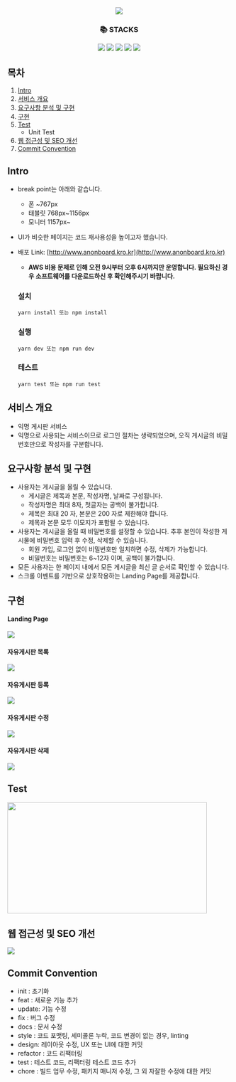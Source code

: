 <div align=center>
<img src="https://capsule-render.vercel.app/api?type=waving&color=auto&height=250&section=header&text=📦Free-Boards📦&fontSize=45" />
  </br>
  <h3>📚 STACKS</h3>
  <img src="https://img.shields.io/badge/Firebase-FFCA28?style=for-the-badge&logo=Firebase&logoColor=white">
  <img src="https://img.shields.io/badge/Next.js-000000?style=for-the-badge&logo=NestJS&logoColor=white">
  <img src="https://img.shields.io/badge/TypeScript-3178C6?style=for-the-badge&logo=TypeScript&logoColor=white">
  <img src="https://img.shields.io/badge/Jest-C21325?style=for-the-badge&logo=Jest&logoColor=white">
  <img src="https://img.shields.io/badge/Emotion-C43BAD?style=for-the-badge&logo=">
</div>

## 목차

1. [Intro](#intro)
2. [서비스 개요](#서비스-개요)
3. [요구사항 분석 및 구현](#요구사항-분석-및-구현)
4. [구현](#구현)
5. [Test](#test)
   - Unit Test
6. [웹 접근성 및 SEO 개선](#웹-접근성-및-SEO-개선)
7. [Commit Convention](#commit-convention)

## Intro

- break point는 아래와 같습니다.
  - 폰 ~767px
  - 태블릿 768px~1156px
  - 모니터 1157px~
- UI가 비슷한 페이지는 코드 재사용성을 높이고자 했습니다.
- 배포 Link: [http://www.anonboard.kro.kr](http://www.anonboard.kro.kr)
  - **AWS 비용 문제로 인해 오전 9시부터 오후 6시까지만 운영합니다. 필요하신 경우 소프트웨어를 다운로드하신 후 확인해주시기 바랍니다.**

  ### 설치
  ```
  yarn install 또는 npm install
  ```
  ### 실행
  ```
  yarn dev 또는 npm run dev
  ```
  ### 테스트
  ```
  yarn test 또는 npm run test
  ```
  
## 서비스 개요

- 익명 게시판 서비스
- 익명으로 사용되는 서비스이므로 로그인 절차는 생략되었으며, 오직 게시글의 비밀번호만으로 작성자를 구분합니다.

## 요구사항 분석 및 구현

- 사용자는 게시글을 올릴 수 있습니다.
  - 게시글은 제목과 본문, 작성자명, 날짜로 구성됩니다.
  - 작성자명은 최대 8자, 첫글자는 공백이 불가합니다.
  - 제목은 최대 20 자, 본문은 200 자로 제한해야 합니다.
  - 제목과 본문 모두 이모지가 포함될 수 있습니다.
- 사용자는 게시글을 올릴 때 비밀번호를 설정할 수 있습니다. 추후 본인이 작성한 게시물에 비밀번호 입력 후 수정, 삭제할 수 있습니다.
  - 회원 가입, 로그인 없이 비밀번호만 일치하면 수정, 삭제가 가능합니다.
  - 비밀번호는 비밀번호는 6~12자 이며, 공백이 불가합니다.
- 모든 사용자는 한 페이지 내에서 모든 게시글을 최신 글 순서로 확인할 수 있습니다.
- 스크롤 이벤트를 기반으로 상호작용하는 Landing Page를 제공합니다.

## 구현

#### Landing Page

<img src="https://user-images.githubusercontent.com/92367032/229455706-6d3427b7-0f91-4ef9-b48a-304bd1c9acc7.gif" />

#### 자유게시판 목록

<img src="https://user-images.githubusercontent.com/92367032/229455527-41e686b2-12dc-487f-b2da-43e243efc7eb.gif"/>

#### 자유게시판 등록

<img src="https://user-images.githubusercontent.com/92367032/229938027-00fa465d-bb3b-4254-bb7b-bee9ee19b5cc.gif"/>

#### 자유게시판 수정

<img src="https://user-images.githubusercontent.com/92367032/229938024-221baebc-589c-48c5-a5c5-fc27fef93284.gif"/>

#### 자유게시판 삭제

<img src="https://user-images.githubusercontent.com/92367032/229938018-e51662b3-71de-4d3a-86f9-4c93b640e381.gif"/>

## Test

<img src="https://user-images.githubusercontent.com/92367032/229501012-a1fc45b1-5abb-418f-a87b-a976120a092f.png" width=450 height=250px/>

## 웹 접근성 및 SEO 개선

<img src="https://user-images.githubusercontent.com/92367032/229948220-541384c2-11c4-4817-9672-6d8ad0873f38.png" />

## Commit Convention

- init : 초기화
- feat : 새로운 기능 추가
- update: 기능 수정
- fix : 버그 수정
- docs : 문서 수정
- style : 코드 포맷팅, 세미콜론 누락, 코드 변경이 없는 경우, linting
- design: 레이아웃 수정, UX 또는 UI에 대한 커밋
- refactor : 코드 리팩터링
- test : 테스트 코드, 리팩터링 테스트 코드 추가
- chore : 빌드 업무 수정, 패키지 매니저 수정, 그 외 자잘한 수정에 대한 커밋

